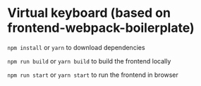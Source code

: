 # Virtual keyboard (based on frontend-webpack-boilerplate)

`npm install` or `yarn` to download dependencies

`npm run build` or `yarn build` to build the frontend locally

`npm run start` or `yarn start` to run the frontend in browser
